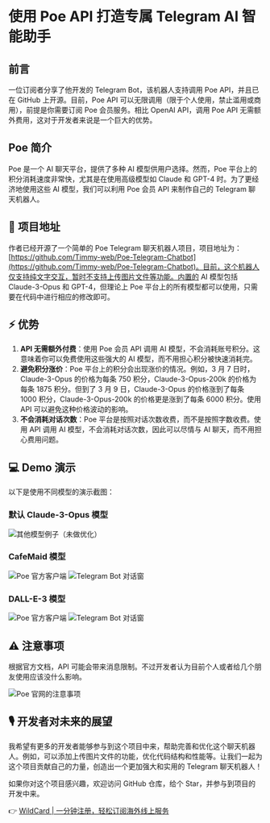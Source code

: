 # 使用 Poe API 打造专属 Telegram AI 智能助手

## 前言
一位订阅者分享了他开发的 Telegram Bot，该机器人支持调用 Poe API，并且已在 GitHub 上开源。目前，Poe API 可以无限调用（限于个人使用，禁止滥用或商用），前提是你需要订阅 Poe 会员服务。相比 OpenAI API，调用 Poe API 无需额外费用，这对于开发者来说是一个巨大的优势。

## Poe 简介
Poe 是一个 AI 聊天平台，提供了多种 AI 模型供用户选择。然而，Poe 平台上的积分消耗速度非常快，尤其是在使用高级模型如 Claude 和 GPT-4 时。为了更经济地使用这些 AI 模型，我们可以利用 Poe 会员 API 来制作自己的 Telegram 聊天机器人。

## 🔗 项目地址
作者已经开源了一个简单的 Poe Telegram 聊天机器人项目，项目地址为：[https://github.com/Timmy-web/Poe-Telegram-Chatbot](https://github.com/Timmy-web/Poe-Telegram-Chatbot)。目前，这个机器人仅支持纯文字交互，暂时不支持上传图片文件等功能。内置的 AI 模型包括 Claude-3-Opus 和 GPT-4，但理论上 Poe 平台上的所有模型都可以使用，只需要在代码中进行相应的修改即可。

## ⚡️ 优势
1. **API 无需额外付费**：使用 Poe 会员 API 调用 AI 模型，不会消耗账号积分。这意味着你可以免费使用这些强大的 AI 模型，而不用担心积分被快速消耗完。
2. **避免积分涨价**：Poe 平台上的积分会出现涨价的情况。例如，3 月 7 日时，Claude-3-Opus 的价格为每条 750 积分，Claude-3-Opus-200k 的价格为每条 1875 积分。但到了 3 月 9 日，Claude-3-Opus 的价格涨到了每条 1000 积分，Claude-3-Opus-200k 的价格更是涨到了每条 6000 积分。使用 API 可以避免这种价格波动的影响。
3. **不会消耗对话次数**：Poe 平台是按照对话次数收费，而不是按照字数收费。使用 API 调用 AI 模型，不会消耗对话次数，因此可以尽情与 AI 聊天，而不用担心费用问题。

## 💻 Demo 演示
以下是使用不同模型的演示截图：

### 默认 Claude-3-Opus 模型
![其他模型例子（未做优化）](https://bbtdd.com/img/5373250994529024.webp)

### CafeMaid 模型
![Poe 官方客户端](https://bbtdd.com/img/93933599.webp)
![Telegram Bot 对话窗](https://bbtdd.com/img/20997064627.webp)

### DALL-E-3 模型
![Poe 官方客户端](https://bbtdd.com/img/57012657396217.webp)
![Telegram Bot 对话窗](https://bbtdd.com/img/009552013.webp)

## ⚠️ 注意事项
根据官方文档，API 可能会带来消息限制。不过开发者认为目前个人或者给几个朋友使用应该没什么影响。

![Poe 官网的注意事项](https://bbtdd.com/img/66120800524.webp)

## 🎙️ 开发者对未来的展望
我希望有更多的开发者能够参与到这个项目中来，帮助完善和优化这个聊天机器人。例如，可以添加上传图片文件的功能，优化代码结构和性能等。让我们一起为这个项目贡献自己的力量，创造出一个更加强大和实用的 Telegram 聊天机器人！

如果你对这个项目感兴趣，欢迎访问 GitHub 仓库，给个 Star，并参与到项目的开发中来。

👉 [WildCard | 一分钟注册，轻松订阅海外线上服务](https://bbtdd.com/WildCard)
